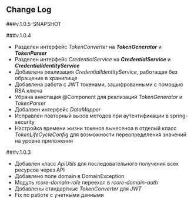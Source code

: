 ## Change Log

###v.1.0.5-SNAPSHOT

###v.1.0.4
- Разделен интерфейс _TokenConverter_ на **_TokenGenerator_** и **_TokenParser_**
- Разделен интерфейс _CredentialService_ на **_CredentialService_** и **_CredentialIdentityService_**
- Добавлена реализация _CredentialIdentityService_, работащая без обращение в хранилище
- Добавлена работа с JWT токенами, зашифрованными с помощью RSA ключа
- Убрана аннотация @Component для реализаций _TokenGenerator_ и _TokenParser_
- Добалвен интерфейс _DataMapper_
- Исправлен повторный вызов методов при аутентификации в spring-security
- Настройка времени жизни токенов вынесеноа в отделый класс _TokenLifeCycleConfig_ для возможности переопределения значений на уровне приложения

###v.1.0.3
- Добавлен класс _ApiUtils_ для последовательного получения всех ресурсов через API
- Добавлено поле domain в DomainException
- Модуль _rcore-domain-role_ переехал в _rcore-domain-auth_
- Добавлены стандартные _TokenConverter_ для _JWT_
- Fix по работе с учетными данными